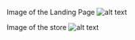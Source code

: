 
Image of the Landing Page
![alt text](https://i.imgur.com/gl3eL3N.png)

Image of the store
![alt text](https://i.imgur.com/kJOcZwn.png)

